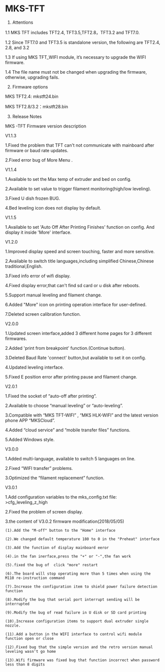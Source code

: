 # MKS-TFT

1.  Attentions

  1.1 MKS TFT includes TFT2.4, TFT3.5,TFT2.8，TFT3.2 and TFT7.0.
  
  1.2 Since TFT7.0 and TFT3.5 is standalone version, the following are TFT2.4, 2.8, and 3.2

  1.3 If using MKS TFT_WIFI module, it’s necessary to upgrade the WIFI firmware. 

  1.4 The file name must not be changed when upgrading the firmware, otherwise, upgrading fails.

2.  Firmware options

MKS TFT2.4: mkstft24.bin
  
MKS TFT2.8/3.2：mkstft28.bin
  
3.  Release Notes

  MKS -TFT Firmware version description

V1.1.3

  1.Fixed the problem that TFT can't not communicate with mainboard after firmware or baud rate updates.

  2.Fixed error bug of More Menu .

V1.1.4

  1.Available to set the Max temp of extruder and bed on config.

  2.Available to set value to trigger filament monitoring(high/low leveling).

  3.Fixed U dish frozen BUG.

  4.Bed leveling icon does not display by default.

V1.1.5

  1.Available to set 'Auto Off After Printing Finishes' function on config. And display it inside 'More' interface.

V1.2.0

  1.Improved display speed and screen touching, faster and more sensitive.

  2.Available to switch title languages,including simplified Chinese,Chinese traditional,English.

  3.Fixed info error of wifi display.

  4.Fixed display error,that can't find sd card or u disk after reboots.

  5.Support manual leveling and filament change.

  6.Added "More" icon on printing operation interface for user-defined.

  7.Deleted screen calibration function.

V2.0.0

  1.Updated screen interface,added 3 different home pages for 3 different firmwares.

  2.Added 'print from breakpoint' function.(Continue button).

  3.Deleted Baud Rate 'connect' button,but available to set it on config.

  4.Updated leveling interface.

  5.Fixed E position error after printing pause and filament change.

V2.0.1

  1.Fixed the socket of “auto-off after printing”.

  2.Available to choose “manual leveling” or “auto-leveling”.

  3.Compatible with “MKS TFT-WIFI” , “MKS HLK-WIFI” and the latest version phone APP “MKSCloud”.

  4.Added “cloud service” and “mobile transfer files” functions.

  5.Added Windows style.

V3.0.0

  1.Added multi-language, available to switch 5 languages on line.

  2.Fixed “WIFI transfer” problems.

  3.Optimized the “filament replacement” function.
  
V3.0.1

  1.Add configuration variables to the mks_config.txt file: >cfg_leveling_z_high
  
  2.Fixed the problem of screen display.
  
  3.the content of V3.0.2 firmware modification(2018/05/05)
  
    (1).Add the "M-off" button to the "Home" interface
    
    (2).We changed default temperature 180 to 0 in the "Preheat" interface
    
    (3).Add the function of display mainboard eeror
    
    (4).in the fan inerface,press the "+" or "-",the fan work
    
    (5).fixed the bug of  click "more" restart  
    
    (6).The board will stop operating more than 5 times when using the M110 re-instruction command
    
    (7).Increase the configuration item to shield power failure detection function
    
    (8).Modify the bug that serial port interrupt sending will be interrupted
    
    (9).Modify the bug of read failure in U disk or SD card printing
    
    (10).Increase configuration items to support dual extruder single nozzle.
    
    (11).Add a button in the WIFI interface to control wifi module  function open or close
    
    (12).Fixed bug that the simple version and the retro version manual leveling wasn't go home
    
    (13).Wifi firmware was fixed bug that function incorrect when password less than 8 digits 
    
  
